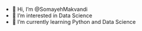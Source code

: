 - 👋 Hi, I’m @SomayehMakvandi
- 👀 I’m interested in Data Science
- 🌱 I’m currently learning Python and Data Science

<!---
SomayehMakvandi/SomayehMakvandi is a ✨ special ✨ repository because its `README.md` (this file) appears on your GitHub profile.
You can click the Preview link to take a look at your changes.
--->
